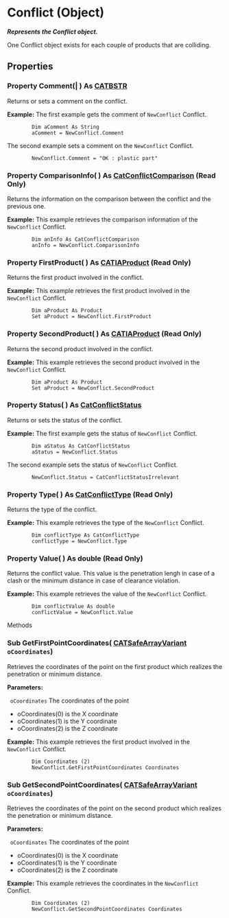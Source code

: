# Conflict (Object)

**_Represents the Conflict object._**

One Conflict object exists for each couple of products that are colliding.

## Properties

### Property **Comment**(| ) As [CATBSTR](../System/typedef_CATBSTR_8129.md)

   Returns or sets a comment on the conflict.

**Example:**      The first example gets the comment of `NewConflict` Conflict.

```VBScript
        Dim aComment As String
        aComment = NewConflict.Comment

```

   The second example sets a comment on the `NewConflict` Conflict.

```VBScript
        NewConflict.Comment = "OK : plastic part"

```

### Property **ComparisonInfo**( ) As [CatConflictComparison](../SpaceAnalysisInterfaces/enum_CatConflictComparison_93987.md) (Read Only)

   Returns the information on the comparison between the conflict and the previous one.

**Example:**      This example retrieves the comparison information of the `NewConflict` Conflict.

```VBScript
        Dim anInfo As CatConflictComparison
        anInfo = NewConflict.ComparisonInfo

```

### Property **FirstProduct**( ) As [CATIAProduct](../ProductStructureInterfaces/interface_Product_11223.md) (Read Only)

   Returns the first product involved in the conflict.

**Example:**      This example retrieves the first product involved in the `NewConflict` Conflict.

```VBScript
        Dim aProduct As Product
        Set aProduct = NewConflict.FirstProduct

```

### Property **SecondProduct**( ) As [CATIAProduct](../ProductStructureInterfaces/interface_Product_11223.md) (Read Only)

   Returns the second product involved in the conflict.

**Example:**      This example retrieves the second product involved in the `NewConflict` Conflict.

```VBScript
        Dim aProduct As Product
        Set aProduct = NewConflict.SecondProduct

```

### Property **Status**( ) As [CatConflictStatus](../SpaceAnalysisInterfaces/enum_CatConflictStatus_62234.md)

   Returns or sets the status of the conflict.

**Example:**      The first example gets the status of `NewConflict` Conflict.

```VBScript
        Dim aStatus As CatConflictStatus
        aStatus = NewConflict.Status

```

   The second example sets the status of `NewConflict` Conflict.

```VBScript
        NewConflict.Status = CatConflictStatusIrrelevant

```

### Property **Type**( ) As [CatConflictType](../SpaceAnalysisInterfaces/enum_CatConflictType_47830.md) (Read Only)

   Returns the type of the conflict.

**Example:**      This example retrieves the type of the `NewConflict` Conflict.

```VBScript
        Dim conflictType As CatConflictType
        conflictType = NewConflict.Type

```

### Property **Value**( ) As double (Read Only)

   Returns the conflict value. This value is the penetration lengh in case of a clash or the minimum distance in case of clearance violation.

**Example:**      This example retrieves the value of the `NewConflict` Conflict.

```VBScript
        Dim conflictValue As double
        conflictValue = NewConflict.Value

```

Methods

### Sub **GetFirstPointCoordinates**( [CATSafeArrayVariant](../System/typedef_CATSafeArrayVariant_73843.md)  `oCoordinates`)

   Retrieves the coordinates of the point on the first product which realizes the penetration or minimum distance.

**Parameters:**

` oCoordinates`      The coordinates of the point

  * oCoordinates(0) is the X coordinate
  * oCoordinates(1) is the Y coordinate
  * oCoordinates(2) is the Z coordinate

**Example:**      This example retrieves the first product involved in the `NewConflict` Conflict.

```VBScript
        Dim Coordinates (2)
        NewConflict.GetFirstPointCoordinates Coordinates

```

### Sub **GetSecondPointCoordinates**( [CATSafeArrayVariant](../System/typedef_CATSafeArrayVariant_73843.md)  `oCoordinates`)

   Retrieves the coordinates of the point on the second product which realizes the penetration or minimum distance.

**Parameters:**

` oCoordinates`      The coordinates of the point

  * oCoordinates(0) is the X coordinate
  * oCoordinates(1) is the Y coordinate
  * oCoordinates(2) is the Z coordinate

**Example:**      This example retrieves the coordinates in the `NewConflict` Conflict.

```VBScript
        Dim Coordinates (2)
        NewConflict.GetSecondPointCoordinates Coordinates

```
